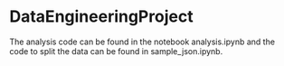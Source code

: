 # DataEngineeringProject
The analysis code can be found in the notebook analysis.ipynb and the code to split the data can be found in sample_json.ipynb.

